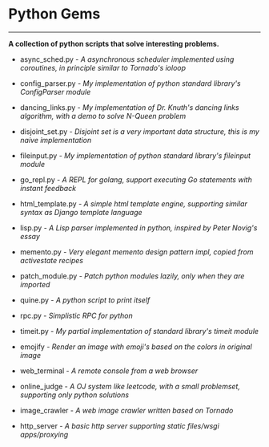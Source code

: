 # Python Gems #
----------
**A collection of python scripts that solve interesting problems.**

- async_sched.py - *A asynchronous scheduler implemented using coroutines, in principle similar to Tornado's ioloop*

- config_parser.py - *My implementation of python standard library's ConfigParser module*

- dancing_links.py - *My implementation of Dr. Knuth's dancing links algorithm, with a demo to solve N-Queen problem*

- disjoint_set.py - *Disjoint set is a very important data structure, this is my naive implementation*

- fileinput.py - *My implementation of python standard library's fileinput module*

- go_repl.py - *A REPL for golang, support executing Go statements with instant feedback*

- html_template.py - *A simple html template engine, supporting similar syntax as Django template language*

- lisp.py - *A Lisp parser implemented in python, inspired by Peter Novig's essay*

- memento.py - *Very elegant memento design pattern impl, copied from activestate recipes*

- patch_module.py - *Patch python modules lazily, only when they are imported*

- quine.py - *A python script to print itself*

- rpc.py - *Simplistic RPC for python*

- timeit.py - *My partial implementation of standard library's timeit module*

- emojify - *Render an image with emoji's based on the colors in original image*

- web_terminal - *A remote console from a web browser*

- online_judge - *A OJ system like leetcode, with a small problemset, supporting only python solutions*

- image_crawler - *A web image crawler written based on Tornado*

- http_server - *A basic http server supporting static files/wsgi apps/proxying*
